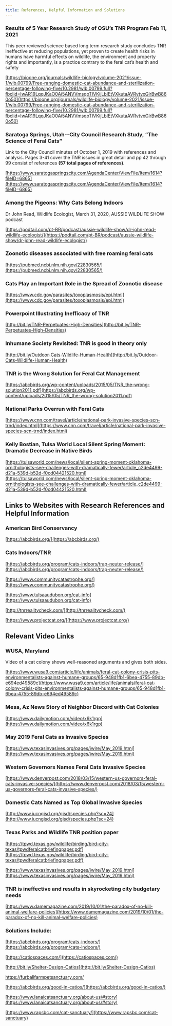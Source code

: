 ```yaml
---
title: References, Helpful Information and Solutions
---
```


### Results of 5 Year Research Study of OSU’s TNR Program Feb 11, 2021

This peer reviewed science based long term research study concludes TNR ineffective at reducing populations, yet proven to create health risks in humans have harmful effects on wildlife, the environment and property rights and importantly, is a practice contrary to the feral cat’s health and safety

[https://bioone.org/journals/wildlife-biology/volume-2021/issue-1/wlb.00799/Free-ranging-domestic-cat-abundance-and-sterilization-percentage-following-five/10.2981/wlb.00799.full?fbclid=IwAR19LqqJKaO0Ai5ANVVmsqoTIVKijLbIEtVXkutaAVRvtvxGlrBwB860o50](https://bioone.org/journals/wildlife-biology/volume-2021/issue-1/wlb.00799/Free-ranging-domestic-cat-abundance-and-sterilization-percentage-following-five/10.2981/wlb.00799.full?fbclid=IwAR19LqqJKaO0Ai5ANVVmsqoTIVKijLbIEtVXkutaAVRvtvxGlrBwB860o50)

### Saratoga Springs, Utah--City Council Research Study, “The Science of Feral Cats”

Link to the City Council minutes of October 1, 2019 with references and analysis. Pages 3-41 cover the TNR issues in great detail and pp 42 through 99 consist of references **(57 total pages of references)**.

[https://www.saratogaspringscity.com/AgendaCenter/ViewFile/Item/1614?fileID=6865](https://www.saratogaspringscity.com/AgendaCenter/ViewFile/Item/1614?fileID=6865)

### Among the Pigeons: Why Cats Belong Indoors

Dr John Read, Wildlife Ecologist, March 31, 2020, AUSSIE WILDLIFE SHOW podcast

[https://podtail.com/pt-BR/podcast/aussie-wildlife-show/dr-john-read-wildlife-ecologist/](https://podtail.com/pt-BR/podcast/aussie-wildlife-show/dr-john-read-wildlife-ecologist/)

### Zoonotic diseases associated with free roaming feral cats

[https://pubmed.ncbi.nlm.nih.gov/22830565/](https://pubmed.ncbi.nlm.nih.gov/22830565/)

### Cats Play an Important Role in the Spread of Zoonotic disease

[https://www.cdc.gov/parasites/toxoplasmosis/epi.html](https://www.cdc.gov/parasites/toxoplasmosis/epi.html)

### Powerpoint Illustrating Inefficacy of TNR

[http://bit.ly/TNR-Perpetuates-High-Densities](http://bit.ly/TNR-Perpetuates-High-Densities)

### Inhumane Society Revisited: TNR is good in theory only

[http://bit.ly/Outdoor-Cats-Wildlife-Human-Health](http://bit.ly/Outdoor-Cats-Wildlife-Human-Health)

### TNR is the Wrong Solution for Feral Cat Management

[https://abcbirds.org/wp-content/uploads/2015/05/TNR_the-wrong-solution2011.pdf](https://abcbirds.org/wp-content/uploads/2015/05/TNR_the-wrong-solution2011.pdf)

### National Parks Overrun with Feral Cats

[https://www.cnn.com/travel/article/national-park-invasive-species-scn-trnd/index.html](https://www.cnn.com/travel/article/national-park-invasive-species-scn-trnd/index.html)

### Kelly Bostian, Tulsa World Local Silent Spring Moment: Dramatic Decrease in Native Birds

[https://tulsaworld.com/news/local/silent-spring-moment-oklahoma-ornithologists-see-challenges-with-dramatically-fewer/article_c2de4499-d21a-539d-b52d-f0cd04421520.html](https://tulsaworld.com/news/local/silent-spring-moment-oklahoma-ornithologists-see-challenges-with-dramatically-fewer/article_c2de4499-d21a-539d-b52d-f0cd04421520.html)

## Links to Websites with Research References and Helpful Information

### American Bird Conservancy

[https://abcbirds.org/](https://abcbirds.org/)

### Cats Indoors/TNR

[https://abcbirds.org/program/cats-indoors/trap-neuter-release/](https://abcbirds.org/program/cats-indoors/trap-neuter-release/)

[https://www.communitycatastrophe.org/](https://www.communitycatastrophe.org/)

[https://www.tulsaaudubon.org/cat-info](https://www.tulsaaudubon.org/cat-info)

[http://tnrrealitycheck.com/](http://tnrrealitycheck.com/)

[https://www.projectcat.org/](https://www.projectcat.org/)

## Relevant Video Links

### WUSA, Maryland

Video of a cat colony shows well-reasoned arguments and gives both sides.

[https://www.wusa9.com/article/life/animals/feral-cat-colony-crisis-pits-environmentalists-against-humane-groups/65-948d1fb1-6bea-4755-89db-e694ed49589c](https://www.wusa9.com/article/life/animals/feral-cat-colony-crisis-pits-environmentalists-against-humane-groups/65-948d1fb1-6bea-4755-89db-e694ed49589c)

### Mesa, Az News Story of Neighbor Discord with Cat Colonies

[https://www.dailymotion.com/video/x6k1rgp](https://www.dailymotion.com/video/x6k1rgp)

### May 2019 Feral Cats as Invasive Species

[https://www.texasinvasives.org/pages/iwire/May_2019.html](https://www.texasinvasives.org/pages/iwire/May_2019.html)

### Western Governors Names Feral Cats Invasive Species

[https://www.denverpost.com/2018/03/15/western-us-governors-feral-cats-invasive-species/](https://www.denverpost.com/2018/03/15/western-us-governors-feral-cats-invasive-species/)

### Domestic Cats Named as Top Global Invasive Species

[http://www.iucngisd.org/gisd/species.php?sc=24](http://www.iucngisd.org/gisd/species.php?sc=24)

### Texas Parks and Wildlife TNR position paper

[https://tpwd.texas.gov/wildlife/birding/bird-city-texas/tpwdferalcatbriefingpaper.pdf](https://tpwd.texas.gov/wildlife/birding/bird-city-texas/tpwdferalcatbriefingpaper.pdf)

[https://www.texasinvasives.org/pages/iwire/May_2019.html](https://www.texasinvasives.org/pages/iwire/May_2019.html)

### TNR is ineffective and results in skyrocketing city budgetary needs

[https://www.damemagazine.com/2019/10/01/the-paradox-of-no-kill-animal-welfare-policies](https://www.damemagazine.com/2019/10/01/the-paradox-of-no-kill-animal-welfare-policies)

### Solutions Include:

[https://abcbirds.org/program/cats-indoors/](https://abcbirds.org/program/cats-indoors/)

[https://catiospaces.com/](https://catiospaces.com/)

[http://bit.ly/Shelter-Design-Catios](http://bit.ly/Shelter-Design-Catios)

[https://furballfarmpetsanctuary.com/ ](https://furballfarmpetsanctuary.com/ )

[https://abcbirds.org/good-in-catios/](https://abcbirds.org/good-in-catios/)

[https://www.lanaicatsanctuary.org/about-us/#story](https://www.lanaicatsanctuary.org/about-us/#story)

[https://www.rapsbc.com/cat-sanctuary/](https://www.rapsbc.com/cat-sanctuary)